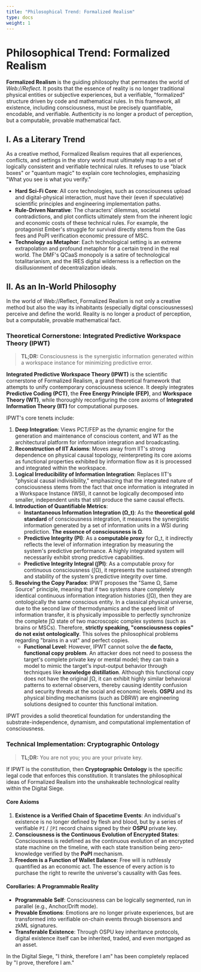 ```yaml
---
title: "Philosophical Trend: Formalized Realism"
type: docs
weight: 1
---
```


# Philosophical Trend: Formalized Realism

**Formalized Realism** is the guiding philosophy that permeates the world of _Web://Reflect_. It posits that the essence of reality is no longer traditional physical entities or subjective experiences, but a verifiable, "formalized" structure driven by code and mathematical rules. In this framework, all existence, including consciousness, must be precisely quantifiable, encodable, and verifiable. Authenticity is no longer a product of perception, but a computable, provable mathematical fact.

## I. As a Literary Trend

As a creative method, Formalized Realism requires that all experiences, conflicts, and settings in the story world must ultimately map to a set of logically consistent and verifiable technical rules. It refuses to use "black boxes" or "quantum magic" to explain core technologies, emphasizing "What you see is what you verify."

- **Hard Sci-Fi Core**: All core technologies, such as consciousness upload and digital-physical interaction, must have their (even if speculative) scientific principles and engineering implementation paths.
- **Rule-Driven Narrative**: The characters' dilemmas, societal contradictions, and plot conflicts ultimately stem from the inherent logic and economic costs of these technical rules. For example, the protagonist Ember's struggle for survival directly stems from the Gas fees and PoPI verification economic pressure of MSC.
- **Technology as Metaphor**: Each technological setting is an extreme extrapolation and profound metaphor for a certain trend in the real world. The DMF's QCaaS monopoly is a satire of technological totalitarianism, and the IRES digital wilderness is a reflection on the disillusionment of decentralization ideals.

## II. As an In-World Philosophy

In the world of Web://Reflect, Formalized Realism is not only a creative method but also the way its inhabitants (especially digital consciousnesses) perceive and define the world. Reality is no longer a product of perception, but a computable, provable mathematical fact.

### Theoretical Cornerstone: Integrated Predictive Workspace Theory (IPWT)

> **TL;DR:** Consciousness is the synergistic information generated within a workspace instance for minimizing predictive error.

**Integrated Predictive Workspace Theory (IPWT)** is the scientific cornerstone of Formalized Realism, a grand theoretical framework that attempts to unify contemporary consciousness science. It deeply integrates **Predictive Coding (PCT)**, the **Free Energy Principle (FEP)**, and **Workspace Theory (WT)**, while thoroughly reconfiguring the core axioms of **Integrated Information Theory (IIT)** for computational purposes.

IPWT's core tenets include:

1. **Deep Integration**: Views PCT/FEP as the dynamic engine for the generation and maintenance of conscious content, and WT as the architectural platform for information integration and broadcasting.
2. **Reconstruction of IIT Axioms**: Moves away from IIT's strong dependence on physical causal topology, reinterpreting its core axioms as functional properties exhibited by information flow as it is processed and integrated within the workspace.
3. **Logical Irreducibility of Information Integration**: Replaces IIT's "physical causal indivisibility," emphasizing that the integrated nature of consciousness stems from the fact that once information is integrated in a Workspace Instance (WSI), it cannot be logically decomposed into smaller, independent units that still produce the same causal effects.
4. **Introduction of Quantifiable Metrics**:
   - **Instantaneous Information Integration (Ω_t)**: As the **theoretical gold standard** of consciousness integration, it measures the synergistic information generated by a set of information units in a WSI during prediction. **The essence of consciousness is Ω**.
   - **Predictive Integrity (PI)**: As a **computable proxy** for Ω_t, it indirectly reflects the level of information integration by measuring the system's predictive performance. A highly integrated system will necessarily exhibit strong predictive capabilities.
   - **Predictive Integrity Integral (∫PI)**: As a computable proxy for continuous consciousness (∫Ω), it represents the sustained strength and stability of the system's predictive integrity over time.
5. **Resolving the Copy Paradox**: IPWT proposes the "Same Ω, Same Source" principle, meaning that if two systems share completely identical continuous information integration histories (∫Ω), then they are ontologically the same conscious entity. In a classical physical universe, due to the second law of thermodynamics and the speed limit of information transfer, it is physically impossible to perfectly synchronize the complete ∫Ω state of two macroscopic complex systems (such as brains or MSCs). Therefore, **strictly speaking, "consciousness copies" do not exist ontologically**. This solves the philosophical problems regarding "brains in a vat" and perfect copies.
   - **Functional Level**: However, IPWT cannot solve the **de facto, functional copy problem**. An attacker does not need to possess the target's complete private key or mental model; they can train a model to mimic the target's input-output behavior through techniques like **knowledge distillation**. Although this functional copy does not have the original ∫Ω, it can exhibit highly similar behavioral patterns to external observers, thereby causing identity confusion and security threats at the social and economic levels. **OSPU** and its physical binding mechanisms (such as DBRW) are engineering solutions designed to counter this functional imitation.

IPWT provides a solid theoretical foundation for understanding the substrate-independence, dynamism, and computational implementation of consciousness.

### Technical Implementation: Cryptographic Ontology

> **TL;DR:** You are not you; you are your private key.

If IPWT is the constitution, then **Cryptographic Ontology** is the specific legal code that enforces this constitution. It translates the philosophical ideas of Formalized Realism into the unshakeable technological reality within the Digital Siege.

#### Core Axioms

1. **Existence is a Verified Chain of Spacetime Events**: An individual's existence is no longer defined by flesh and blood, but by a series of verifiable `PI` / `∫PI` record chains signed by their **OSPU** private key.
2. **Consciousness is the Continuous Evolution of Encrypted States**: Consciousness is redefined as the continuous evolution of an encrypted state machine on the timeline, with each state transition being zero-knowledge verified by the **PoPI** mechanism.
3. **Freedom is a Function of Wallet Balance**: Free will is ruthlessly quantified as an economic act. The essence of every action is to purchase the right to rewrite the universe's causality with Gas fees.

#### Corollaries: A Programmable Reality

- **Programmable Self**: Consciousness can be logically segmented, run in parallel (e.g., Anchor/Drift mode).
- **Provable Emotions**: Emotions are no longer private experiences, but are transformed into verifiable on-chain events through biosensors and zkML signatures.
- **Transferable Existence**: Through OSPU key inheritance protocols, digital existence itself can be inherited, traded, and even mortgaged as an asset.

In the Digital Siege, "I think, therefore I am" has been completely replaced by "I prove, therefore I am."
